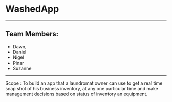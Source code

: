 # WashedApp
---
## Team Members: 
* Dawn, 
* Daniel
* Nigel
* Pinar
* Suzanne

---
Scope : To build an app that a laundromat owner can use to get a real time snap shot of his business inventory, at any one particular time and make management decisions based on status of inventory an equipment.

